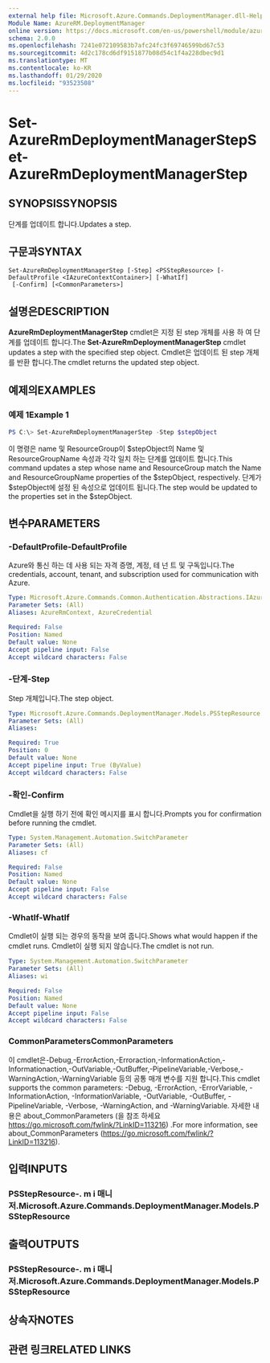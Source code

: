 ```yaml
---
external help file: Microsoft.Azure.Commands.DeploymentManager.dll-Help.xml
Module Name: AzureRM.DeploymentManager
online version: https://docs.microsoft.com/en-us/powershell/module/azurerm.deploymentmanager/set-azurermdeploymentmanagerstep
schema: 2.0.0
ms.openlocfilehash: 7241e072109583b7afc24fc3f69746599bd67c53
ms.sourcegitcommit: 4d2c178cd6df9151877b08d54c1f4a228dbec9d1
ms.translationtype: MT
ms.contentlocale: ko-KR
ms.lasthandoff: 01/29/2020
ms.locfileid: "93523508"
---
```

# <span data-ttu-id="a50ba-101">Set-AzureRmDeploymentManagerStep</span><span class="sxs-lookup"><span data-stu-id="a50ba-101">Set-AzureRmDeploymentManagerStep</span></span>

## <span data-ttu-id="a50ba-102">SYNOPSIS</span><span class="sxs-lookup"><span data-stu-id="a50ba-102">SYNOPSIS</span></span>
<span data-ttu-id="a50ba-103">단계를 업데이트 합니다.</span><span class="sxs-lookup"><span data-stu-id="a50ba-103">Updates a step.</span></span>

## <span data-ttu-id="a50ba-104">구문과</span><span class="sxs-lookup"><span data-stu-id="a50ba-104">SYNTAX</span></span>

```
Set-AzureRmDeploymentManagerStep [-Step] <PSStepResource> [-DefaultProfile <IAzureContextContainer>] [-WhatIf]
 [-Confirm] [<CommonParameters>]
```

## <span data-ttu-id="a50ba-105">설명은</span><span class="sxs-lookup"><span data-stu-id="a50ba-105">DESCRIPTION</span></span>
<span data-ttu-id="a50ba-106">**AzureRmDeploymentManagerStep** cmdlet은 지정 된 step 개체를 사용 하 여 단계를 업데이트 합니다.</span><span class="sxs-lookup"><span data-stu-id="a50ba-106">The **Set-AzureRmDeploymentManagerStep** cmdlet updates a step with the specified step object.</span></span>
<span data-ttu-id="a50ba-107">Cmdlet은 업데이트 된 step 개체를 반환 합니다.</span><span class="sxs-lookup"><span data-stu-id="a50ba-107">The cmdlet returns the updated step object.</span></span>

## <span data-ttu-id="a50ba-108">예제의</span><span class="sxs-lookup"><span data-stu-id="a50ba-108">EXAMPLES</span></span>

### <span data-ttu-id="a50ba-109">예제 1</span><span class="sxs-lookup"><span data-stu-id="a50ba-109">Example 1</span></span>
```powershell
PS C:\> Set-AzureRmDeploymentManagerStep -Step $stepObject
```

<span data-ttu-id="a50ba-110">이 명령은 name 및 ResourceGroup이 $stepObject의 Name 및 ResourceGroupName 속성과 각각 일치 하는 단계를 업데이트 합니다.</span><span class="sxs-lookup"><span data-stu-id="a50ba-110">This command updates a step whose name and ResourceGroup match the Name and ResourceGroupName properties of the $stepObject, respectively.</span></span>
<span data-ttu-id="a50ba-111">단계가 $stepObject에 설정 된 속성으로 업데이트 됩니다.</span><span class="sxs-lookup"><span data-stu-id="a50ba-111">The step would be updated to the properties set in the $stepObject.</span></span>

## <span data-ttu-id="a50ba-112">변수</span><span class="sxs-lookup"><span data-stu-id="a50ba-112">PARAMETERS</span></span>

### <span data-ttu-id="a50ba-113">-DefaultProfile</span><span class="sxs-lookup"><span data-stu-id="a50ba-113">-DefaultProfile</span></span>
<span data-ttu-id="a50ba-114">Azure와 통신 하는 데 사용 되는 자격 증명, 계정, 테 넌 트 및 구독입니다.</span><span class="sxs-lookup"><span data-stu-id="a50ba-114">The credentials, account, tenant, and subscription used for communication with Azure.</span></span>

```yaml
Type: Microsoft.Azure.Commands.Common.Authentication.Abstractions.IAzureContextContainer
Parameter Sets: (All)
Aliases: AzureRmContext, AzureCredential

Required: False
Position: Named
Default value: None
Accept pipeline input: False
Accept wildcard characters: False
```

### <span data-ttu-id="a50ba-115">-단계</span><span class="sxs-lookup"><span data-stu-id="a50ba-115">-Step</span></span>
<span data-ttu-id="a50ba-116">Step 개체입니다.</span><span class="sxs-lookup"><span data-stu-id="a50ba-116">The step object.</span></span>

```yaml
Type: Microsoft.Azure.Commands.DeploymentManager.Models.PSStepResource
Parameter Sets: (All)
Aliases:

Required: True
Position: 0
Default value: None
Accept pipeline input: True (ByValue)
Accept wildcard characters: False
```

### <span data-ttu-id="a50ba-117">-확인</span><span class="sxs-lookup"><span data-stu-id="a50ba-117">-Confirm</span></span>
<span data-ttu-id="a50ba-118">Cmdlet을 실행 하기 전에 확인 메시지를 표시 합니다.</span><span class="sxs-lookup"><span data-stu-id="a50ba-118">Prompts you for confirmation before running the cmdlet.</span></span>

```yaml
Type: System.Management.Automation.SwitchParameter
Parameter Sets: (All)
Aliases: cf

Required: False
Position: Named
Default value: None
Accept pipeline input: False
Accept wildcard characters: False
```

### <span data-ttu-id="a50ba-119">-WhatIf</span><span class="sxs-lookup"><span data-stu-id="a50ba-119">-WhatIf</span></span>
<span data-ttu-id="a50ba-120">Cmdlet이 실행 되는 경우의 동작을 보여 줍니다.</span><span class="sxs-lookup"><span data-stu-id="a50ba-120">Shows what would happen if the cmdlet runs.</span></span>
<span data-ttu-id="a50ba-121">Cmdlet이 실행 되지 않습니다.</span><span class="sxs-lookup"><span data-stu-id="a50ba-121">The cmdlet is not run.</span></span>

```yaml
Type: System.Management.Automation.SwitchParameter
Parameter Sets: (All)
Aliases: wi

Required: False
Position: Named
Default value: None
Accept pipeline input: False
Accept wildcard characters: False
```

### <span data-ttu-id="a50ba-122">CommonParameters</span><span class="sxs-lookup"><span data-stu-id="a50ba-122">CommonParameters</span></span>
<span data-ttu-id="a50ba-123">이 cmdlet은-Debug,-ErrorAction,-Erroraction,-InformationAction,-Informationaction,-OutVariable,-OutBuffer,-PipelineVariable,-Verbose,-WarningAction,-WarningVariable 등의 공통 매개 변수를 지원 합니다.</span><span class="sxs-lookup"><span data-stu-id="a50ba-123">This cmdlet supports the common parameters: -Debug, -ErrorAction, -ErrorVariable, -InformationAction, -InformationVariable, -OutVariable, -OutBuffer, -PipelineVariable, -Verbose, -WarningAction, and -WarningVariable.</span></span>
<span data-ttu-id="a50ba-124">자세한 내용은 about_CommonParameters (을 참조 하세요 https://go.microsoft.com/fwlink/?LinkID=113216) .</span><span class="sxs-lookup"><span data-stu-id="a50ba-124">For more information, see about_CommonParameters (https://go.microsoft.com/fwlink/?LinkID=113216).</span></span>

## <span data-ttu-id="a50ba-125">입력</span><span class="sxs-lookup"><span data-stu-id="a50ba-125">INPUTS</span></span>

### <span data-ttu-id="a50ba-126">PSStepResource-. m i 매니저.</span><span class="sxs-lookup"><span data-stu-id="a50ba-126">Microsoft.Azure.Commands.DeploymentManager.Models.PSStepResource</span></span>

## <span data-ttu-id="a50ba-127">출력</span><span class="sxs-lookup"><span data-stu-id="a50ba-127">OUTPUTS</span></span>

### <span data-ttu-id="a50ba-128">PSStepResource-. m i 매니저.</span><span class="sxs-lookup"><span data-stu-id="a50ba-128">Microsoft.Azure.Commands.DeploymentManager.Models.PSStepResource</span></span>

## <span data-ttu-id="a50ba-129">상속자</span><span class="sxs-lookup"><span data-stu-id="a50ba-129">NOTES</span></span>

## <span data-ttu-id="a50ba-130">관련 링크</span><span class="sxs-lookup"><span data-stu-id="a50ba-130">RELATED LINKS</span></span>
